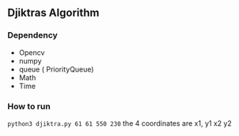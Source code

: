 ## Djiktras Algorithm 
### Dependency 
* Opencv
* numpy
* queue ( PriorityQueue)
* Math
* Time 


### How to run 
```python3 djiktra.py 61 61 550 230```
the 4 coordinates are x1, y1 x2 y2